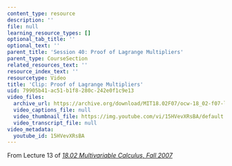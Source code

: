```yaml
---
content_type: resource
description: ''
file: null
learning_resource_types: []
optional_tab_title: ''
optional_text: ''
parent_title: 'Session 40: Proof of Lagrange Multipliers'
parent_type: CourseSection
related_resources_text: ''
resource_index_text: ''
resourcetype: Video
title: 'Clip: Proof of Lagrange Multipliers'
uid: 79905b41-ac51-b1f8-280c-242e0f1c9e13
video_files:
  archive_url: https://archive.org/download/MIT18.02F07/ocw-18_02-f07-lec13_300k.mp4
  video_captions_file: null
  video_thumbnail_file: https://img.youtube.com/vi/15HVevXRsBA/default.jpg
  video_transcript_file: null
video_metadata:
  youtube_id: 15HVevXRsBA
---
```


From Lecture 13 of [_18.02 Multivariable Calculus, Fall 2007_](/courses/18-02-multivariable-calculus-fall-2007/pages/video-lectures)